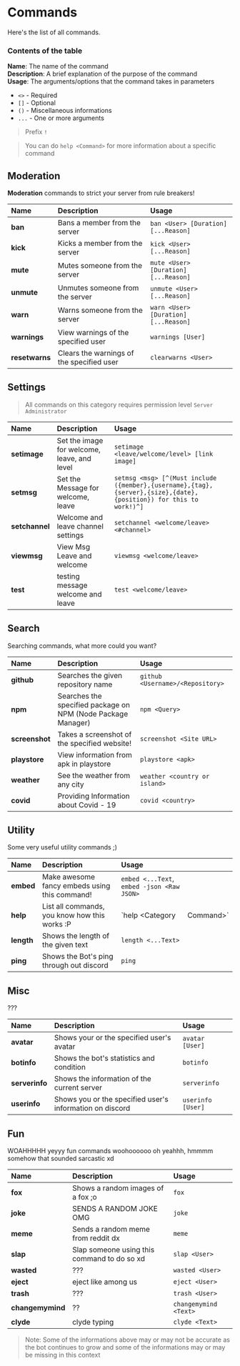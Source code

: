 # Commands

Here's the list of all commands.

### Contents of the table

**Name**: The name of the command  
**Description**: A brief explanation of the purpose of the command  
**Usage**: The arguments/options that the command takes in parameters

* `<>` - Required
* `[]` - Optional
* `()` - Miscellaneous informations
* `...` - One or more arguments

> Prefix `!`

> You can do `help <Command>` for more information about a specific command

## Moderation

**Moderation** commands to strict your server from rule breakers!

| Name | Description | Usage |
| :--- | :--- | :--- |
| **ban** | Bans a member from the server | `ban <User> [Duration] [...Reason]` |
| **kick** | Kicks a member from the server | `kick <User> [...Reason]` |
| **mute** | Mutes someone from the server | `mute <User> [Duration] [...Reason]` |
| **unmute** | Unmutes someone from the server | `unmute <User> [...Reason]` |
| **warn** | Warns someone from the server | `warn <User> [Duration] [...Reason]` |
| **warnings** | View warnings of the specified user | `warnings [User]` |
| **resetwarns** | Clears the warnings of the specified user | `clearwarns <User>` |

## Settings

> All commands on this category requires permission level `Server Administrator`

| Name | Description | Usage |  |
| :--- | :--- | :--- | :--- |
| **setimage** | Set the image for welcome, leave, and level | `setimage <leave/welcome/level> [link image]` |  |
| **setmsg** | Set the Message for welcome, leave | `setmsg <msg> [^(Must include ({member},{username},{tag},{server},{size},{date},{position}) for this to work!)^]` |  |
| **setchannel** | Welcome and leave channel settings | `setchannel <welcome/leave> <#channel>` |  |
| **viewmsg** | View Msg Leave and welcome | `viewmsg <welcome/leave>` | |
| **test** | testing message welcome and leave | `test <welcome/leave>` | |

## Search

Searching commands, what more could you want?

| Name | Description | Usage |
| :--- | :--- | :--- |
| **github** | Searches the given repository name | `github <Username>/<Repository>` |
| **npm** | Searches the specified package on NPM \(Node Package Manager\) | `npm <Query>` |
| **screenshot** | Takes a screenshot of the specified website! | `screenshot <Site URL>` |
| **playstore** | View information from apk in playstore | `playstore <apk>` |
| **weather** | See the weather from any city | `weather <country ​​or island>` |
| **covid** | Providing Information about Covid - 19 | `covid <country>` |

## Utility

Some very useful utility commands ;\)

| Name | Description | Usage |  |
| :--- | :--- | :--- | :--- |
| **embed** | Make awesome fancy embeds using this command! | `embed <...Text`, `embed -json <Raw JSON>` |  |
| **help** | List all commands, you know how this works :P | \`help &lt;Category | Command&gt;\` |
| **length** | Shows the length of the given text | `length <...Text>` |  |
| **ping** | Shows the Bot's ping through out discord | `ping` |  |

## Misc

???

| Name | Description | Usage |
| :--- | :--- | :--- |
| **avatar** | Shows your or the specified user's avatar | `avatar [User]` |
| **botinfo** | Shows the bot's statistics and condition | `botinfo` |
| **serverinfo** | Shows the information of the current server | `serverinfo` |
| **userinfo** | Shows you or the specified user's information on discord | `userinfo [User]` |

## Fun

WOAHHHHH yeyyy fun commands woohoooooo oh yeahhh, hmmmm somehow that sounded sarcastic xd

| Name | Description | Usage |
| :--- | :--- | :--- |
| **fox** | Shows a random images of a fox ;o | `fox` |
| **joke** | SENDS A RANDOM JOKE OMG | `joke` |
| **meme** | Sends a random meme from reddit dx | `meme` |
| **slap** | Slap someone using this command to do so xd | `slap <User>` |
| **wasted** | ??? | `wasted <User>` |
| **eject** | eject like among us | `eject <User>` |
| **trash** | ??? | `trash <User>` |
| **changemymind** | ?? | `changemymind <Text>` |
| **clyde** | clyde typing | `clyde <Text>` |

> Note: Some of the informations above may or may not be accurate as the bot continues to grow and some of the informations may or may be missing in this context

